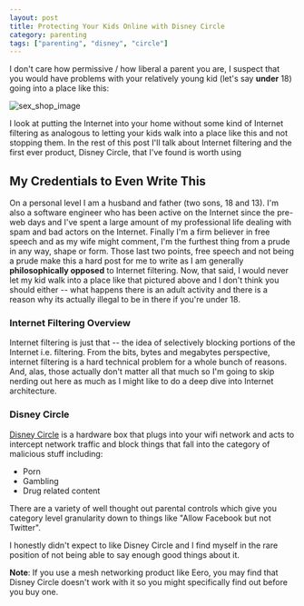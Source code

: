 ```yaml
---
layout: post
title: Protecting Your Kids Online with Disney Circle
category: parenting
tags: ["parenting", "disney", "circle"]
---
```

I don't care how permissive / how liberal a parent you are, I suspect that you would have problems with your relatively young kid (let's say **under** 18) going into a place like this:

![sex_shop_image](/blog/assets/porn_shop.jpg)

I look at putting the Internet into your home without some kind of Internet filtering as analogous to letting your kids walk into a place like this and not stopping them.  In the rest of this post I'll talk about Internet filtering and the first ever product, Disney Circle, that I've found is worth using

## My Credentials to Even Write This

On a personal level I am a husband and father (two sons, 18 and 13).  I'm also a software engineer who has been active on the Internet since the pre-web days and I've spent a large amount of my professional life dealing with spam and bad actors on the Internet.  Finally I'm a firm believer in free speech and as my wife might comment, I'm the furthest thing from a prude in any way, shape or form.  Those last two points, free speech and not being a prude make this a hard post for me to write as I am generally **philosophically opposed** to Internet filtering.  Now, that said, I would never let my kid walk into a place like that pictured above and I don't think you should either -- what happens there is an adult activity and there is a reason why its actually illegal to be in there if you're under 18.

### Internet Filtering Overview

Internet filtering is just that -- the idea of selectively blocking portions of the Internet i.e. filtering.  From the bits, bytes and megabytes perspective, internet filtering is a hard technical problem for a whole bunch of reasons.  And, alas, those actually don't matter all that much so I'm going to skip nerding out here as much as I might like to do a deep dive into Internet architecture.

### Disney Circle

[Disney Circle](https://www.amazon.com/Circle-Parental-Controls-Internet-Devices/dp/B07QQHRB8P/ref=sr_1_1_sspa?keywords=disney+circle&qid=1578914466&sr=8-1-spons&psc=1&spLa=ZW5jcnlwdGVkUXVhbGlmaWVyPUExSjZMWjVISU85RDhNJmVuY3J5cHRlZElkPUEwODA5MTA2Q0ROWFFTSktTWkpKJmVuY3J5cHRlZEFkSWQ9QTAzNTE0MDgzMEZMUkpBSkdZNEM5JndpZGdldE5hbWU9c3BfYXRmJmFjdGlvbj1jbGlja1JlZGlyZWN0JmRvTm90TG9nQ2xpY2s9dHJ1ZQ==) is a hardware box that plugs into your wifi network and acts to intercept network traffic and block things that fall into the category of malicious stuff including: 

* Porn
* Gambling
* Drug related content

There are a variety of well thought out parental controls which give you category level granularity down to things like "Allow Facebook but not Twitter".

I honestly didn't expect to like Disney Circle and I find myself in the rare position of not being able to say enough good things about it.

**Note**: If you use a mesh networking product like Eero, you may find that Disney Circle doesn't work with it so you might specifically find out before you buy one. 

